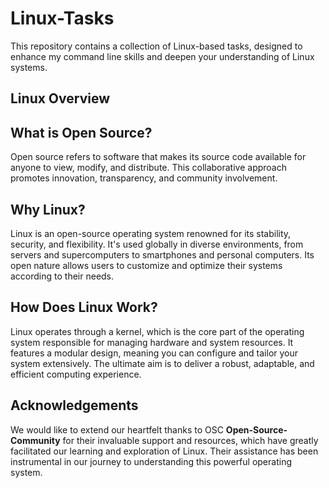 # Linux-Tasks
This repository contains a collection of Linux-based tasks, designed to enhance my command line skills and deepen your understanding of Linux systems.
## Linux Overview

## What is Open Source?
Open source refers to software that makes its source code available for anyone to view, modify, and distribute. This collaborative approach promotes innovation, transparency, and community involvement.

## Why Linux?
Linux is an open-source operating system renowned for its stability, security, and flexibility. It's used globally in diverse environments, from servers and supercomputers to smartphones and personal computers. Its open nature allows users to customize and optimize their systems according to their needs.

## How Does Linux Work?
Linux operates through a kernel, which is the core part of the operating system responsible for managing hardware and system resources. It features a modular design, meaning you can configure and tailor your system extensively. The ultimate aim is to deliver a robust, adaptable, and efficient computing experience.

## Acknowledgements
We would like to extend our heartfelt thanks to OSC **Open-Source-Community** for their invaluable support and resources, which have greatly facilitated our learning and exploration of Linux. Their assistance has been instrumental in our journey to understanding this powerful operating system.


